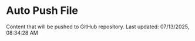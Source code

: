 # Auto Push File

Content that will be pushed to GitHub repository.
Last updated: 07/13/2025, 08:34:28 AM